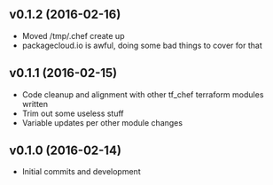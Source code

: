 v0.1.2 (2016-02-16)
-------------------
- Moved /tmp/.chef create up
- packagecloud.io is awful, doing some bad things to cover for that

v0.1.1 (2016-02-15)
-------------------
- Code cleanup and alignment with other tf_chef terraform modules written
- Trim out some useless stuff
- Variable updates per other module changes

v0.1.0 (2016-02-14)
-------------------
- Initial commits and development
